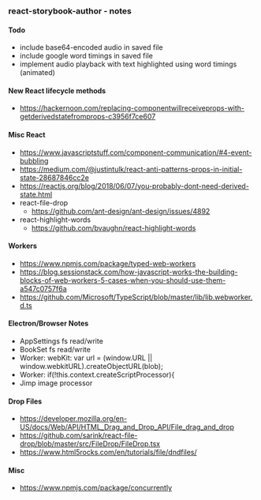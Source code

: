 ### react-storybook-author - notes

#### Todo
- include base64-encoded audio in saved file
- include google word timings in saved file
- implement audio playback with text highlighted using word timings (animated)

#### New React lifecycle methods
- https://hackernoon.com/replacing-componentwillreceiveprops-with-getderivedstatefromprops-c3956f7ce607

#### Misc React
- https://www.javascriptstuff.com/component-communication/#4-event-bubbling
- https://medium.com/@justintulk/react-anti-patterns-props-in-initial-state-28687846cc2e
- https://reactjs.org/blog/2018/06/07/you-probably-dont-need-derived-state.html
- react-file-drop
  - https://github.com/ant-design/ant-design/issues/4892
- react-highlight-words
  - https://github.com/bvaughn/react-highlight-words

#### Workers
- https://www.npmjs.com/package/typed-web-workers
- https://blog.sessionstack.com/how-javascript-works-the-building-blocks-of-web-workers-5-cases-when-you-should-use-them-a547c0757f6a
- https://github.com/Microsoft/TypeScript/blob/master/lib/lib.webworker.d.ts

#### Electron/Browser Notes
- AppSettings fs read/write
- BookSet fs read/write
- Worker: webKit: var url = (window.URL || window.webkitURL).createObjectURL(blob);
- Worker: if(!this.context.createScriptProcessor){
- Jimp image processor

#### Drop Files
- https://developer.mozilla.org/en-US/docs/Web/API/HTML_Drag_and_Drop_API/File_drag_and_drop
- https://github.com/sarink/react-file-drop/blob/master/src/FileDrop/FileDrop.tsx
- https://www.html5rocks.com/en/tutorials/file/dndfiles/

#### Misc
- https://www.npmjs.com/package/concurrently
